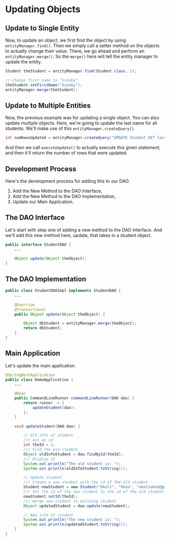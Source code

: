 # Updating Objects 

## Update to Single Entity 

Now, to update an object, we first find the object by using `entityManager.find()`. Then we simply call a setter method on the objects to actually change their value. There, we go ahead and perform an `entityManager.merge()`. So the `merge()` here will tell the entity manager to update the entity. 

```Java
Student theStudent = entityManager.find(Student.class, 1);

// change first name to "Scooby"
theStudent.setFirstName("Scooby");
entityManager.merge(theStudent);
```

## Update to Multiple Entities

Now, the previous example was for updating a single object. You can also update multiple objects. Here, we're going to update the last name for all students. We'll make use of this `entityManager.createQuery()`. 

```Java
int numRowsUpdated = entityManager.createQuery("UPDATE Student SET lastName='Tester'").executeUpdate();
```

And then we call `executeUpdate()` to actually execute this given statement, and then it'll return the number of rows that were updated. 

## Development Process 

Here's the development process for adding this to our DAO. 

  1. Add the New Method to the DAO Interface, 
  2. Add the New Method to the DAO Implementation, 
  3. Update our Main Application.

## The DAO Interface

Let's start with step one of adding a new method to the DAO interface. And we'll add this new method here, update, that takes in a student object.

```Java
public interface StudentDAO {
	...

	Object update(Object theObject);
}
```

## The DAO Implementation 

```Java
public class StudentDAOImpl implements StudentDAO {
	...
	
	@Override
	@Transactional
	public Object update(Object theObject) {

	    Object dbStudent = entityManager.merge(theObject);
	    return dbStudent;
	}
}
```

## Main Application 

Let's update the main application. 

```Java
@SpringBootApplication
public class DemoApplication {
	...

	@Bean
	public CommandLineRunner commandLineRunner(DAO dao) {
		return runner -> {
			updateStudent(dao);
		};
	}

	void updateStudent(DAO dao) {

		// Old info of student
		/// set an id
		int theId = 2;
		/// Find the old student
		Object oldInfoStudent = dao.findById(theId);
		/// Display it
		System.out.println("The old student is: ");
		System.out.println(oldInfoStudent.toString());

		// Update student
		/// Create a new student with the id of the old student
		Student newStudent = new Student("Okoli", "Okon", "okoliokon@gmail.com", "Nigeria");
		/// Set the id of the new student to the id of the old student
		newStudent.setId(theId);
		/// merge new student to existing student
		Object updatedStudent = dao.update(newStudent);

		// New info of student
		System.out.println("The new student is: ");
		System.out.println(updatedStudent.toString());
	}
}
```
